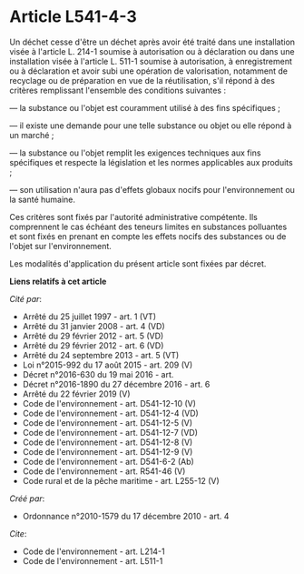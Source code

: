 # Article L541-4-3

Un déchet cesse d'être un déchet après avoir été traité dans une installation visée à l'article L. 214-1 soumise à
autorisation ou à déclaration ou dans une installation visée à l'article L. 511-1 soumise à autorisation, à enregistrement ou
à déclaration et avoir subi une opération de valorisation, notamment de recyclage ou de préparation en vue de la
réutilisation, s'il répond à des critères remplissant l'ensemble des conditions suivantes : 

― la substance ou l'objet est couramment utilisé à des fins spécifiques ; 

― il existe une demande pour une telle substance ou objet ou elle répond à un marché ; 

― la substance ou l'objet remplit les exigences techniques aux fins spécifiques et respecte la législation et les normes
applicables aux produits ; 

― son utilisation n'aura pas d'effets globaux nocifs pour l'environnement ou la santé humaine. 

Ces critères sont fixés par l'autorité administrative compétente. Ils comprennent le cas échéant des teneurs limites en
substances polluantes et sont fixés en prenant en compte les effets nocifs des substances ou de l'objet sur l'environnement. 

Les modalités d'application du présent article sont fixées par décret.

**Liens relatifs à cet article**

_Cité par_:

  - Arrêté du 25 juillet 1997 - art. 1 (VT)
  - Arrêté du 31 janvier 2008 - art. 4 (VD)
  - Arrêté du 29 février 2012 - art. 5 (VD)
  - Arrêté du 29 février 2012 - art. 6 (VD)
  - Arrêté du 24 septembre 2013 - art. 5 (VT)
  - Loi n°2015-992 du 17 août 2015 - art. 209 (V)
  - Décret n°2016-630 du 19 mai 2016 - art.
  - Décret n°2016-1890 du 27 décembre 2016 - art. 6
  - Arrêté du 22 février 2019 (V)
  - Code de l'environnement - art. D541-12-10 (V)
  - Code de l'environnement - art. D541-12-4 (VD)
  - Code de l'environnement - art. D541-12-5 (V)
  - Code de l'environnement - art. D541-12-7 (VD)
  - Code de l'environnement - art. D541-12-8 (V)
  - Code de l'environnement - art. D541-12-9 (V)
  - Code de l'environnement - art. D541-6-2 (Ab)
  - Code de l'environnement - art. R541-46 (V)
  - Code rural et de la pêche maritime - art. L255-12 (V)

_Créé par_:

  - Ordonnance n°2010-1579 du 17 décembre 2010 - art. 4

_Cite_:

  - Code de l'environnement - art. L214-1
  - Code de l'environnement - art. L511-1
